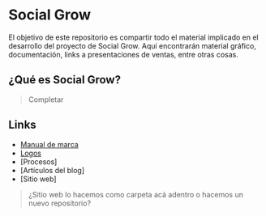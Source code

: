 # Social Grow
El objetivo de este repositorio es compartir todo el material implicado en el desarrollo del proyecto de Social Grow. Aquí encontrarán material gráfico, documentación, links a presentaciones de ventas, entre otras cosas.

## ¿Qué es Social Grow?
> Completar

## Links
- [Manual de marca](https://github.com/inkua/Social-Grow/tree/main/manual-marca)
- [Logos](https://github.com/inkua/Social-Grow/tree/main/logos)
- [Procesos]
- [Artículos del blog]
- [Sitio web]
> ¿Sitio web lo hacemos como carpeta acá adentro o hacemos un nuevo repositorio?
